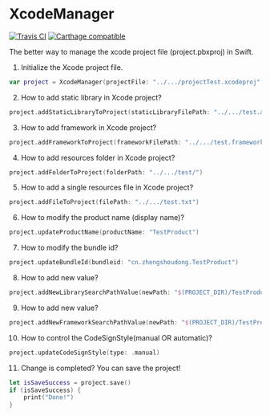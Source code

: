 # XcodeManager


[![Travis CI](https://travis-ci.org/ZhengShouDong/XcodeManager.svg?branch=master)](https://travis-ci.org/ZhengShouDong/XcodeManager) [![Carthage compatible](https://img.shields.io/badge/Carthage-compatible-4BC51D.svg?style=flat)](https://github.com/Carthage/Carthage)

The better way to manage the xcode project file (project.pbxproj) in Swift.

1. Initialize the Xcode project file.

```swift
var project = XcodeManager(projectFile: "../.../projectTest.xcodeproj", printLog: true)
```

2. How to add static library in Xcode project?

```swift
project.addStaticLibraryToProject(staticLibraryFilePath: "../.../test.a")
```

3. How to add framework in Xcode project?

```swift
project.addFrameworkToProject(frameworkFilePath: "../.../test.framework")
```

4. How to add resources folder in Xcode project?

```swift
project.addFolderToProject(folderPath: "../.../test/")
```

5. How to add a single resources file in Xcode project?

```swift
project.addFileToProject(filePath: "../.../test.txt")
```

6. How to modify the product name (display name)?

```swift
project.updateProductName(productName: "TestProduct")
```

7. How to modify the bundle id?

```swift
project.updateBundleId(bundleid: "cn.zhengshoudong.TestProduct")
```

8. How to add new <Library Search Paths> value?

```swift
project.addNewLibrarySearchPathValue(newPath: "$(PROJECT_DIR)/TestProduct/Folder")
```

9. How to add new <Framework Search Paths> value?

```swift
project.addNewFrameworkSearchPathValue(newPath: "$(PROJECT_DIR)/TestProduct/Folder")
```

10. How to control the CodeSignStyle(manual OR automatic)?

```swift
project.updateCodeSignStyle(type: .manual)
```

11. Change is completed? You can save the project!

```swift
let isSaveSuccess = project.save()
if (isSaveSuccess) {
	print("Done!")
}
```